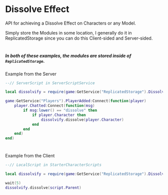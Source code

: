# Dissolve Effect
API for achieving a Dissolve Effect on Characters or any Model.

Simply store the Modules in some location, I generally do it in ReplicatedStorage since you can do this Client-sided and Server-sided.
#

##### In both of these examples, the modules are stored inside of `ReplicatedStorage`.


Example from the Server 

```lua
--// ServerScript in ServerScriptService

local dissolvify = require(game:GetService("ReplicatedStorage").Dissolvify)

game:GetService("Players").PlayerAdded:Connect(function(player)
	player.Chatted:Connect(function(msg)
		if msg:lower() == "dissolve" then
			if player.Character then
				dissolvify.dissolve(player.Character)
			end
		end
	end)
end)
```
#

Example from the Client

```lua
--// LocalScript in StarterCharacterScripts

local dissolvify = require(game:GetService("ReplicatedStorage").Dissolvify)

wait(5)
dissolvify.dissolve(script.Parent)
```
#
